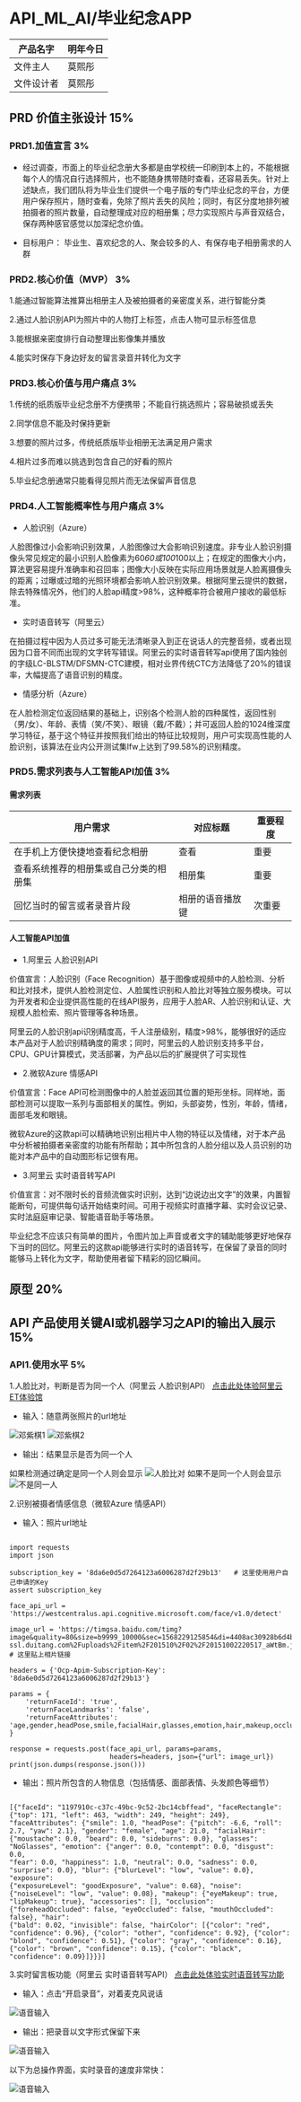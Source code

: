 # API_ML_AI/毕业纪念APP

|   产品名字  |   明年今日  |
| --- | --- |
|    文件主人 |   莫熙彤  |
|    文件设计者 |  莫熙彤   |

## PRD 价值主张设计 15%

### PRD1.加值宣言 3%
- 经过调查，市面上的毕业纪念册大多都是由学校统一印刷到本上的，不能根据每个人的情况自行选择照片，也不能随身携带随时查看，还容易丢失。针对上述缺点，我们团队将为毕业生们提供一个电子版的专门毕业纪念的平台，方便用户保存照片，随时查看，免除了照片丢失的风险；同时，有区分度地排列被拍摄者的照片数量，自动整理成对应的相册集；尽力实现照片与声音双结合，保存两种感官感觉以加深纪念价值。

- 目标用户：
毕业生、喜欢纪念的人、聚会较多的人、有保存电子相册需求的人群

### PRD2.核心价值（MVP） 3%
1.能通过智能算法推算出相册主人及被拍摄者的亲密度关系，进行智能分类

2.通过人脸识别API为照片中的人物打上标签，点击人物可显示标签信息

3.能根据亲密度排行自动整理出影像集并播放

4.能实时保存下身边好友的留言录音并转化为文字

### PRD3.核心价值与用户痛点 3%

1.传统的纸质版毕业纪念册不方便携带；不能自行挑选照片；容易破损或丢失

2.同学信息不能及时保持更新

3.想要的照片过多，传统纸质版毕业相册无法满足用户需求

4.相片过多而难以挑选到包含自己的好看的照片

5.毕业纪念册通常只能看得见照片而无法保留声音信息

### PRD4.人工智能概率性与用户痛点 3%

* 人脸识别（Azure）

人脸图像过小会影响识别效果，人脸图像过大会影响识别速度。非专业人脸识别摄像头常见规定的最小识别人脸像素为60*60或100*100以上；在规定的图像大小内，算法更容易提升准确率和召回率；图像大小反映在实际应用场景就是人脸离摄像头的距离；过曝或过暗的光照环境都会影响人脸识别效果。根据阿里云提供的数据，除去特殊情况外，他们的人脸api精度>98%，这种概率符合被用户接收的最低标准。

* 实时语音转写（阿里云）

在拍摄过程中因为人员过多可能无法清晰录入到正在说话人的完整音频，或者出现因为口音不同而出现的文字转写错误。阿里云的实时语音转写api使用了国内独创的字级LC-BLSTM/DFSMN-CTC建模，相对业界传统CTC方法降低了20%的错误率，大幅提高了语音识别的精度。

* 情感分析（Azure）

在人脸检测定位返回结果的基础上，识别各个检测人脸的四种属性，返回性别（男/女）、年龄、表情（笑/不笑）、眼镜（戴/不戴）；并可返回人脸的1024维深度学习特征，基于这个特征并按照我们给出的特征比较规则，用户可实现高性能的人脸识别，该算法在业内公开测试集lfw上达到了99.58%的识别精度。

### PRD5.需求列表与人工智能API加值 3%

#### 需求列表

|   用户需求  |   对应标题  |  重要程度  |
| ----- | ----- | ----- |
|   在手机上方便快捷地查看纪念相册 |   查看  |  重要  |
|   查看系统推荐的相册集或自己分类的相册集 |  相册集   |  重要  |
|  回忆当时的留言或者录音片段  |  相册的语音播放键  |  次重要  |

#### 人工智能API加值
- 1.阿里云 人脸识别API

价值宣言：人脸识别（Face Recognition）基于图像或视频中的人脸检测、分析和比对技术，提供人脸检测定位、人脸属性识别和人脸比对等独立服务模块。可以为开发者和企业提供高性能的在线API服务，应用于人脸AR、人脸识别和认证、大规模人脸检索、照片管理等各种场景。

阿里云的人脸识别api识别精度高，千人注册级别，精度>98%，能够很好的适应本产品对于人脸识别精确度的需求；同时，阿里云的人脸识别支持多平台，CPU、GPU计算模式，灵活部署，为产品以后的扩展提供了可实现性

- 2.微软Azure 情感API

价值宣言：Face API可检测图像中的人脸並返回其位置的矩形坐标。同样地，面部检测可以提取一系列与面部相关的属性。例如，头部姿势，性別，年龄，情绪，面部毛发和眼镜。

微软Azure的这款api可以精确地识别出相片中人物的特征以及情绪，对于本产品中分析被拍摄者亲密度的功能有所帮助；其中所包含的人脸分组以及人员识别的功能对本产品中的自动图形标记很有用。

- 3.阿里云 实时语音转写API

价值宣言：对不限时长的音频流做实时识别，达到“边说边出文字”的效果，内置智能断句，可提供每句话开始结束时间。可用于视频实时直播字幕、实时会议记录、实时法庭庭审记录、智能语音助手等场景。

毕业纪念不应该只有简单的图片，令图片加上声音或者文字的辅助能够更好地保存下当时的回忆。阿里云的这款api能够进行实时的语音转写，在保留了录音的同时能够马上转化为文字，帮助使用者留下精彩的回忆瞬间。

## 原型 20%
## API 产品使用关键AI或机器学习之API的输出入展示 15%
### API1.使用水平 5%

1.人脸比对，判断是否为同一个人（阿里云 人脸识别API）
[点击此处体验阿里云ET体验馆](https://data.aliyun.com/ai?spm=5176.12127906.1357642..75e7cf823TWtL9#/face-comparison)

- 输入：随意两张照片的url地址

![邓紫棋1](https://gitee.com/NFUNM066/first/raw/master/%E9%82%93%E7%B4%AB%E6%A3%8B1.png)
![邓紫棋2](https://gitee.com/NFUNM066/first/raw/master/%E9%82%93%E7%B4%AB%E6%A3%8B2.png)

- 输出：结果显示是否为同一个人

如果检测通过确定是同一个人则会显示
![人脸比对](https://gitee.com/NFUNM066/first/raw/master/%E4%BA%BA%E8%84%B8%E6%AF%94%E5%AF%B9.png)
如果不是同一个人则会显示
![不是同一人](https://gitee.com/NFUNM066/first/raw/master/%E4%B8%8D%E6%98%AF%E5%90%8C%E4%B8%80%E4%BA%BA.png)


2.识别被摄者情感信息（微软Azure 情感API）

- 输入：照片url地址

```

import requests
import json

subscription_key = '8da6e0d5d7264123a6006287d2f29b13'   # 这里使用用户自己申请的Key
assert subscription_key

face_api_url = 'https://westcentralus.api.cognitive.microsoft.com/face/v1.0/detect'

image_url = 'https://timgsa.baidu.com/timg?image&quality=80&size=b9999_10000&sec=1568229125854&di=4408ac30928b6d4b86be57a5ccdf3601&imgtype=0&src=http%3A%2F%2Fb-ssl.duitang.com%2Fuploads%2Fitem%2F201510%2F02%2F20151002220517_aWtBm.jpeg'      # 这里贴上相片链接

headers = {'Ocp-Apim-Subscription-Key': '8da6e0d5d7264123a6006287d2f29b13'}

params = {
    'returnFaceId': 'true',
    'returnFaceLandmarks': 'false',
    'returnFaceAttributes': 'age,gender,headPose,smile,facialHair,glasses,emotion,hair,makeup,occlusion,accessories,blur,exposure,noise',
}

response = requests.post(face_api_url, params=params,
                         headers=headers, json={"url": image_url})
print(json.dumps(response.json()))

```

- 输出：照片所包含的人物信息（包括情感、面部表情、头发颜色等细节）

```

[{"faceId": "1197910c-c37c-49bc-9c52-2bc14cbffead", "faceRectangle": {"top": 171, "left": 463, "width": 249, "height": 249}, 
"faceAttributes": {"smile": 1.0, "headPose": {"pitch": -6.6, "roll": 2.7, "yaw": 2.1}, "gender": "female", "age": 21.0, "facialHair": 
{"moustache": 0.0, "beard": 0.0, "sideburns": 0.0}, "glasses": "NoGlasses", "emotion": {"anger": 0.0, "contempt": 0.0, "disgust": 0.0, 
"fear": 0.0, "happiness": 1.0, "neutral": 0.0, "sadness": 0.0, "surprise": 0.0}, "blur": {"blurLevel": "low", "value": 0.0}, "exposure": 
{"exposureLevel": "goodExposure", "value": 0.68}, "noise": {"noiseLevel": "low", "value": 0.08}, "makeup": {"eyeMakeup": true, 
"lipMakeup": true}, "accessories": [], "occlusion": {"foreheadOccluded": false, "eyeOccluded": false, "mouthOccluded": false}, "hair": 
{"bald": 0.02, "invisible": false, "hairColor": [{"color": "red", "confidence": 0.96}, {"color": "other", "confidence": 0.92}, {"color": 
"blond", "confidence": 0.51}, {"color": "gray", "confidence": 0.16}, {"color": "brown", "confidence": 0.15}, {"color": "black", 
"confidence": 0.09}]}}}]

```

3.实时留言板功能（阿里云 实时语音转写API）
[点击此处体验实时语音转写功能](https://ai.aliyun.com/nls/trans?spm=a2c4g.11186623.h2v3icoap.181.4f925fdbK6gzUj)

- 输入：点击“开启录音”，对着麦克风说话

![语音输入](https://gitee.com/NFUNM066/first/raw/master/%E8%AF%AD%E9%9F%B3%E8%BE%93%E5%85%A5.png)

- 输出：把录音以文字形式保留下来

![语音输入](https://gitee.com/NFUNM066/first/raw/master/%E8%AF%AD%E9%9F%B3%E8%BE%93%E5%87%BA.png)

以下为总操作界面，实时录音的速度非常快：

![语音输入](https://gitee.com/NFUNM066/first/raw/master/%E8%AF%AD%E9%9F%B3%E8%AF%86%E5%88%AB.png)
